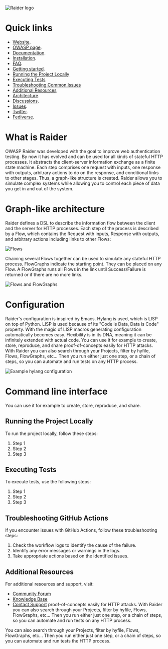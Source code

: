 ![Raider logo](https://raiderauth.com/images/logo/logo.png)

# Quick links

- [Website](https://raiderauth.com/).
- [OWASP page](https://owasp.org/www-project-raider/).
- [Documentation](https://docs.raiderauth.com/en/latest/).
- [Installation](https://docs.raiderauth.com/en/latest/overview/install.html).
- [FAQ](https://docs.raiderauth.com/en/latest/overview/faq.html).
- [Getting started](https://docs.raiderauth.com/en/latest/tutorials/getting_started.html).
- [Running the Project Locally](#running-the-project-locally)
- [Executing Tests](#executing-tests)
- [Troubleshooting Common Issues](#troubleshooting)
- [Additional Resources](#additional-resources)
- [Architecture](https://docs.raiderauth.com/en/latest/case_studies/architecture.html).
- [Discussions](https://github.com/OWASP/raider/discussions).
- [Issues](https://github.com/OWASP/raider/issues).
- [Twitter](@raiderauth).
- [Fediverse](@raiderauth@infosec.exchange).

# What is Raider

OWASP Raider was developed with the goal to improve web authentication
testing. By now it has evolved and can be used for all kinds of
stateful HTTP processes.  It abstracts the client-server information
exchange as a finite state machine. Each step comprises one request
with inputs, one response with outputs, arbitrary actions to do on the
response, and conditional links to other stages. Thus, a graph-like
structure is created. Raider allows you to simulate complex systems
while allowing you to control each piece of data you get in and out of
the system.

# Graph-like architecture

Raider defines a DSL to describe the information flow between the
client and the server for HTTP processes. Each step of the process is
described by a Flow, which contains the Request with inputs, Response
with outputs, and arbitrary actions including links to other Flows:

![Flows](https://raiderauth.com/images/illustrations/raider_flows.png)

Chaining several Flows together can be used to simulate any stateful
HTTP process. FlowGraphs indicate the starting point. They can be
placed on any Flow. A FlowGraphs runs all Flows in the link until
Success/Failure is returned or if there are no more links.

![Flows and FlowGraphs](https://raiderauth.com/images/illustrations/graph.png)

# Configuration

Raider's configuration is inspired by Emacs. Hylang is used, which is
LISP on top of Python. LISP is used because of its "Code is Data, Data
is Code" property. With the magic of LISP macros generating
configuration automatically becomes easy. Flexibility is in its DNA,
meaning it can be infinitely extended with actual code. 
You can use it for example to create, store, reproduce, and share
proof-of-concepts easily for HTTP attacks. With Raider you can also
search through your Projects, filter by hyfile, Flows, FlowGraphs,
etc... Then you run either just one step, or a chain of steps, so you
can automate and run tests on any HTTP process.


![Example hylang configuration](https://raiderauth.com/images/illustrations/config.png)


# Command line interface

You can use it for example to create, store, reproduce, and share.

## Running the Project Locally
To run the project locally, follow these steps:
1. Step 1
2. Step 2
3. Step 3

## Executing Tests
To execute tests, use the following steps:
1. Step 1
2. Step 2
3. Step 3

## Troubleshooting GitHub Actions
If you encounter issues with GitHub Actions, follow these troubleshooting steps:
1. Check the workflow logs to identify the cause of the failure.
2. Identify any error messages or warnings in the logs.
3. Take appropriate actions based on the identified issues.

## Additional Resources
For additional resources and support, visit:
- [Community Forum](https://forum.raiderauth.com)
- [Knowledge Base](https://docs.raiderauth.com/kb)
- [Contact Support](https://raiderauth.com/support)
proof-of-concepts easily for HTTP attacks. With Raider you can also
search through your Projects, filter by hyfile, Flows, FlowGraphs,
etc... Then you run either just one step, or a chain of steps, so you
can automate and run tests on any HTTP process.

You can also search through your Projects, filter by hyfile, Flows,
FlowGraphs, etc… Then you run either just one step, or a chain of
steps, so you can automate and run tests the HTTP process.
